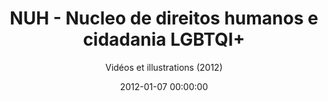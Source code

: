 ---
title: "NUH - Nucleo de direitos humanos e cidadania LGBTQI+"
subtitle: "Vidéos et illustrations (2012)"
date: 2012-01-07 00:00:00
description: "Vidéos et illustrations faits dans le cadre d'un stage d'initiation scientifique au sein du laboratoire NUH à l'Universidade Federal de Minas Gerais, Brésil"
featured_image: 
---